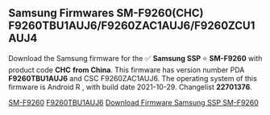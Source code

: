<h2>Samsung Firmwares SM-F9260(CHC) F9260TBU1AUJ6/F9260ZAC1AUJ6/F9260ZCU1AUJ4</h2>
Download the Samsung firmware for the ✅ <strong>Samsung SSP </strong> ⭐ <strong>SM-F9260</strong> with product code <strong>CHC</strong> <strong> from China</strong>. This firmware has version number PDA <strong>F9260TBU1AUJ6</strong> and CSC F9260ZAC1AUJ6. The operating system of this firmware is Android R , with build date 2021-10-29. Changelist <strong>22701376</strong>.


[SM-F9260](https://samfirm.shop/samsung/model/SM-F9260)
[F9260TBU1AUJ6](https://samfirm.shop/samsung/pda/F9260TBU1AUJ6)
[Download Firmware Samsung SSP SM-F9260](https://samfirm.shop/samsung/firmware/470003)
